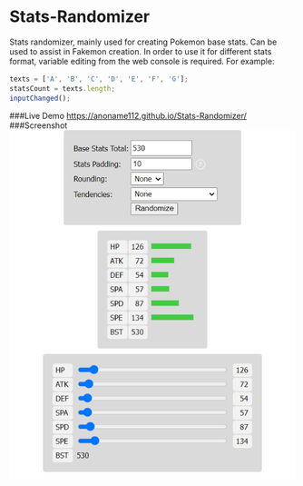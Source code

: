 # Stats-Randomizer
Stats randomizer, mainly used for creating Pokemon base stats. Can be used to assist in Fakemon creation.
In order to use it for different stats format, variable editing from the web console is required. For example:
```javascript
texts = ['A', 'B', 'C', 'D', 'E', 'F', 'G'];
statsCount = texts.length;
inputChanged();
```
###Live Demo
https://anoname112.github.io/Stats-Randomizer/
###Screenshot
<a href="https://anoname112.github.io/Stats-Randomizer/">
   <img src="https://raw.githubusercontent.com/Anoname112/Stats-Randomizer/main/ss.png" title="Stats Randomizer">
</a>
